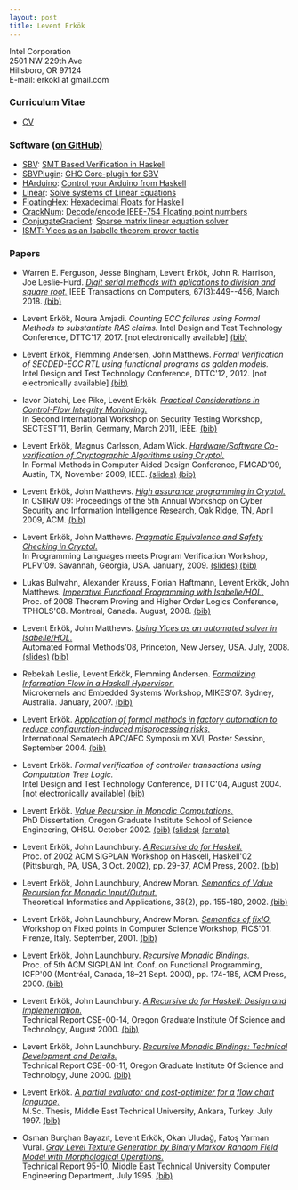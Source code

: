 ```yaml
---
layout: post
title: Levent Erkök
---
```


Intel Corporation  
2501 NW 229th Ave  
Hillsboro, OR 97124  
E-mail: erkokl at gmail.com  

### Curriculum Vitae
   
 * [CV](http://leventerkok.github.io/papers/erkok-cv.pdf)

### Software [(on GitHub)](http://github.com/LeventErkok)

 * [SBV](http://hackage.haskell.org/package/sbv): [SMT Based Verification in Haskell](http://leventerkok.github.io/sbv)
 * [SBVPlugin](http://hackage.haskell.org/package/sbvPlugin): [GHC Core-plugin for SBV](http://github.com/LeventErkok/sbvPlugin)
 * [HArduino](http://hackage.haskell.org/package/hArduino): [Control your Arduino from Haskell](http://leventerkok.github.io/hArduino)
 * [Linear](http://hackage.haskell.org/package/linearEqSolver): [Solve systems of Linear Equations](http://github.com/LeventErkok/linearEqSolver)
 * [FloatingHex](http://hackage.haskell.org/package/FloatingHex): [Hexadecimal Floats for Haskell](http://github.com/LeventErkok/FloatingHex)
 * [CrackNum](http://hackage.haskell.org/package/crackNum): [Decode/encode IEEE-754 Floating point numbers](http://github.com/LeventErkok/crackNum)
 * [ConjugateGradient](http://hackage.haskell.org/package/conjugateGradient): [Sparse matrix linear equation solver](http://github.com/LeventErkok/conjugateGradient)
 * [ISMT: Yices as an Isabelle theorem prover tactic](http://github.com/LeventErkok/ismt)

### Papers

 * Warren E. Ferguson, Jesse Bingham, Levent Erkök, John R. Harrison, Joe Leslie-Hurd.
   [_Digit serial methods with aplications to division and square root._](http://leventerkok.github.io/papers/dsm18.pdf)
   IEEE Transactions on Computers, 67(3):449--456, March 2018. [(bib)](http://leventerkok.github.io/papers/dsm18.bib.txt)

 * Levent Erkök, Noura Amjadi.
   _Counting ECC failures using Formal Methods to substantiate RAS claims._
   Intel Design and Test Technology Conference, DTTC'17, 2017.
   [not electronically available] [(bib)](http://leventerkok.github.io/papers/dttc17.bib.txt)

 * Levent Erkök, Flemming Andersen, John Matthews.
   _Formal Verification of SECDED-ECC RTL using functional programs as golden models._  
   Intel Design and Test Technology Conference, DTTC'12, 2012.
   [not electronically available] [(bib)](http://leventerkok.github.io/papers/dttc12.bib.txt)

 * Iavor Diatchi, Lee Pike, Levent Erkök.
   [_Practical Considerations in Control-Flow Integrity Monitoring._](http://leventerkok.github.io/papers/sectest11.pdf)  
   In Second International Workshop on Security Testing Workshop, SECTEST'11, Berlin, Germany, March 2011, IEEE.
   [(bib)](http://leventerkok.github.io/papers/sectest11.bib.txt)

 * Levent Erkök, Magnus Carlsson, Adam Wick.
   [_Hardware/Software Co-verification of Cryptographic Algorithms using Cryptol._](http://leventerkok.github.io/papers/cryptol_FMCAD09.pdf)  
   In Formal Methods in Computer Aided Design Conference, FMCAD'09, Austin, TX, November 2009, IEEE.
   [(slides)](http://leventerkok.github.io/papers/cryptol_FMCAD09Slides.pdf) [(bib)](http://leventerkok.github.io/papers/coverification.bib.txt)

 * Levent Erkök, John Matthews.
   [_High assurance programming in Cryptol._](http://leventerkok.github.io/papers/csiirw_09.pdf)  
   In CSIIRW'09: Proceedings of the 5th Annual Workshop on Cyber Security and Information Intelligence Research, Oak Ridge, TN, April 2009, ACM.
   [(bib)](http://leventerkok.github.io/papers/csiirw_09.bib.txt)

 * Levent Erkök, John Matthews.
   [_Pragmatic Equivalence and Safety Checking in Cryptol_.](http://leventerkok.github.io/papers/cryptol_PLPV09.pdf)  
   In Programming Languages meets Program Verification Workshop, PLPV'09. Savannah, Georgia, USA. January, 2009.
   [(slides)](http://leventerkok.github.io/papers/cryptol_PLPV09_Slides.pdf) [(bib)](http://leventerkok.github.io/papers/plpv09.bib.txt)

 * Lukas Bulwahn, Alexander Krauss, Florian Haftmann, Levent Erkök, John Matthews.
   [_Imperative Functional Programming with Isabelle/HOL_.](http://leventerkok.github.io/papers/imfphol_tphols08.pdf)  
   Proc. of 2008 Theorem Proving and Higher Order Logics Conference, TPHOLS'08. Montreal, Canada. August, 2008.
   [(bib)](http://leventerkok.github.io/papers/imfphol.bib.txt)

 * Levent Erkök, John Matthews.
   [_Using Yices as an automated solver in Isabelle/HOL_.](http://leventerkok.github.io/papers/ismt_afm08.pdf)  
   Automated Formal Methods'08, Princeton, New Jersey, USA. July, 2008.
   [(slides)](http://leventerkok.github.io/papers/ismt_afm08Talk.pdf) [(bib)](http://leventerkok.github.io/papers/ismt.bib.txt)

 * Rebekah Leslie, Levent Erkök, Flemming Andersen.
   [_Formalizing Information Flow in a Haskell Hypervisor_.](http://leventerkok.github.io/papers/hhv.pdf)  
   Microkernels and Embedded Systems Workshop, MIKES'07. Sydney, Australia. January, 2007.
   [(bib)](http://leventerkok.github.io/papers/hhv.bib.txt)

 * Levent Erkök.
   [_Application of formal methods in factory automation to reduce configuration-induced misprocessing risks._](http://leventerkok.github.io/papers/ctapc.pdf)  
   International Sematech APC/AEC Symposium XVI, Poster Session, September 2004.
   [(bib)](http://leventerkok.github.io/papers/apc04.bib.txt)  

 * Levent Erkök.
   _Formal verification of controller transactions using Computation Tree Logic._    
   Intel Design and Test Technology Conference, DTTC'04, August 2004.
   [not electronically available] [(bib)](http://leventerkok.github.io/papers/dttc04.bib.txt)

 * Levent Erkök.
   [_Value Recursion in Monadic Computations._](http://leventerkok.github.io/papers/erkok-thesis.pdf)  
   PhD Dissertation, Oregon Graduate Institute School of Science Engineering, OHSU. October 2002.
   [(bib)](http://leventerkok.github.io/papers/erkok-thesis.bib.txt) [(slides)](http://leventerkok.github.io/papers/erkok-defenseSlides.pdf) [(errata)](http://leventerkok.github.io/papers/erkok-thesis-errata.pdf)

 * Levent Erkök, John Launchbury.
   [_A Recursive do for Haskell._](http://leventerkok.github.io/papers/recdo.pdf)  
   Proc. of 2002 ACM SIGPLAN Workshop on Haskell, Haskell'02 (Pittsburgh, PA, USA, 3 Oct. 2002), pp. 29-37, ACM Press, 2002.
   [(bib)](http://leventerkok.github.io/papers/recdo.bib.txt)

 * Levent Erkök, John Launchbury, Andrew Moran.
   [_Semantics of Value Recursion for Monadic Input/Output._](http://leventerkok.github.io/papers/tiaFixIO.pdf)  
   Theoretical Informatics and Applications, 36(2), pp. 155-180, 2002.
   [(bib)](http://leventerkok.github.io/papers/tiaFixIO.bib.txt)

 * Levent Erkök, John Launchbury, Andrew Moran.
   [_Semantics of fixIO._](http://leventerkok.github.io/papers/fics.pdf)  
   Workshop on Fixed points in Computer Science Workshop, FICS'01. Firenze, Italy. September, 2001.
   [(bib)](http://leventerkok.github.io/papers/fics.bib.txt)

 * Levent Erkök, John Launchbury.
   [_Recursive Monadic Bindings._](http://leventerkok.github.io/papers/mfix.pdf)  
   Proc. of 5th ACM SIGPLAN Int. Conf. on Functional Programming, ICFP'00 (Montréal, Canada, 18–21 Sept. 2000), pp. 174-185, ACM Press, 2000.
   [(bib)](http://leventerkok.github.io/papers/mfix.bib.txt)

 * Levent Erkök, John Launchbury.
   [_A Recursive do for Haskell: Design and Implementation._](http://leventerkok.github.io/papers/mdo.pdf)  
   Technical Report CSE-00-14, Oregon Graduate Institute Of Science and Technology, August 2000.
   [(bib)](http://leventerkok.github.io/papers/mdo.bib.txt)

 * Levent Erkök, John Launchbury.
   [_Recursive Monadic Bindings: Technical Development and Details._](http://leventerkok.github.io/papers/mfixTR.pdf)  
   Technical Report CSE-00-11, Oregon Graduate Institute Of Science and Technology, June 2000.
   [(bib)](http://leventerkok.github.io/papers/mfixTR.bib.txt)

 * Levent Erkök.
   [_A partial evaluator and post-optimizer for a flow chart language._](http://leventerkok.github.io/papers/erkok-msc.pdf)  
   M.Sc. Thesis, Middle East Technical University, Ankara, Turkey. July 1997.
   [(bib)](http://leventerkok.github.io/papers/msc.bib.txt)

 * Osman Burçhan Bayazıt, Levent Erkök, Okan Uludağ, Fatoş Yarman Vural.
   [_Gray Level Texture Generation by Binary Markov Random Field Model with Morphological Operations_.](http://leventerkok.github.io/papers/markov.pdf)  
   Technical Report 95-10, Middle East Technical University Computer Engineering Department, July 1995.
   [(bib)](http://leventerkok.github.io/papers/markov.bib.txt)
